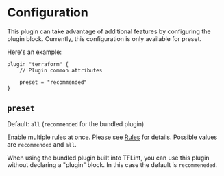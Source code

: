 # Configuration

This plugin can take advantage of additional features by configuring the plugin block. Currently, this configuration is only available for preset.

Here's an example:

```hcl
plugin "terraform" {
    // Plugin common attributes

    preset = "recommended"
}
```

## `preset`

Default: `all` (`recommended` for the bundled plugin)

Enable multiple rules at once. Please see [Rules](rules/README.md) for details. Possible values are `recommended` and `all`.

When using the bundled plugin built into TFLint, you can use this plugin without declaring a "plugin" block. In this case the default is `recommeneded`.
